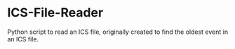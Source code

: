 # ICS-File-Reader
Python script to read an ICS file, originally created to find the oldest event in an ICS file.
